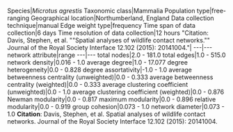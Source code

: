 Species|*Microtus agrestis*
Taxonomic class|Mammalia
Population type|free-ranging
Geographical location|Northumberland, England
Data collection technique|manual 
Edge weight type|frequency
Time span of data collection|6 days
Time resolution of data collection|12 hours
"Citation: Davis, Stephen, et al. ""Spatial analyses of wildlife contact networks."" Journal of the Royal Society Interface 12.102 (2015): 20141004."|
---|---
network attribute|range
---|---
total nodes|2.0 - 181.0
total edges|1.0 - 515.0
network density|0.016 - 1.0
average degree|1.0 - 17.077
degree heterogeneity|0.0 - 0.828
degree assortativity|-1.0 - 1.0
average betweenness centrality (unweighted)|0.0 - 0.333
average betweenness centrality (weighted)|0.0 - 0.333
average clustering coefficient (unweighted)|0.0 - 1.0
average clustering coefficient (weighted)|0.0 - 0.876
Newman modularity|0.0 - 0.817
maximum modularity|0.0 - 0.896
relative modularity|0.0 - 0.919
group cohesion|0.073 - 1.0
network diameter|0.073 - 1.0
**Citation**: Davis, Stephen, et al. 
Spatial analyses of wildlife contact networks.
 Journal of the Royal Society Interface 12.102 (2015): 20141004.